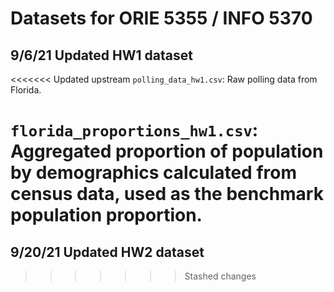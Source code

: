 # Datasets for ORIE 5355 / INFO 5370

## 9/6/21 Updated HW1 dataset

<<<<<<< Updated upstream
``polling_data_hw1.csv``: Raw polling data from Florida.

``florida_proportions_hw1.csv``: Aggregated proportion of population by demographics calculated from census data, used as the benchmark population proportion.
=======
## 9/20/21 Updated HW2 dataset

>>>>>>> Stashed changes
